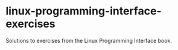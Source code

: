 # linux-programming-interface-exercises
Solutions to exercises from the Linux Programming Interface book.
